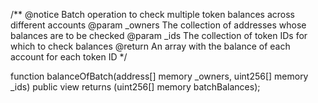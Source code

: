 /**
    @notice Batch operation to check multiple token balances across different accounts
    @param _owners The collection of addresses whose balances are to be checked
    @param _ids    The collection of token IDs for which to check balances
    @return        An array with the balance of each account for each token ID
*/

function balanceOfBatch(address[] memory _owners, uint256[] memory _ids) public view returns (uint256[] memory batchBalances); 
